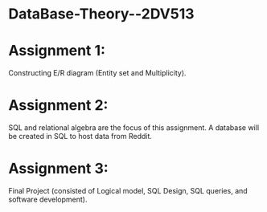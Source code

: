 # DataBase-Theory--2DV513

# Assignment 1:
Constructing E/R diagram (Entity set and Multiplicity).

# Assignment 2:
SQL and relational algebra are the focus of this assignment. A database will be created in SQL to host data from Reddit.

# Assignment 3:
Final Project (consisted of Logical model, SQL Design, SQL queries, and software development).
